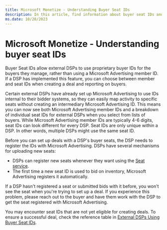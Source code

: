 ```yaml
---
title: Microsoft Monetize - Understanding Buyer Seat IDs
description: In this article, find information about buyer seat IDs and their advantages.
ms.date: 10/28/2023
---
```


# Microsoft Monetize - Understanding buyer seat IDs

Buyer Seat IDs allow external DSPs to use proprietary buyer IDs for the buyers they manage, rather than using a Microsoft Advertising member ID. If a DSP has implemented this feature, you can choose between member and seat IDs when creating a deal and reporting on buyers.

Certain external DSPs have already set up Microsoft Advertising to use IDs internal to their bidder systems, so they can easily map activity to specific seats without creating an intermediary Microsoft Advertising ID. This means you can now see both Microsoft Advertising member IDs and a breakdown of individual seat IDs for external DSPs when you select from lists of buyers. While Microsoft Advertising member IDs are typically 4-6 digits, seat IDs can look different for every DSP. Seat IDs are only unique within a DSP. In other words, multiple DSPs might use the same seat ID.

Before you can set up deals with a DSP's buyer seats, the DSP needs to register the IDs with Microsoft Advertising. DSPs have several mechanisms for uploading new seats:

- DSPs can register new seats whenever they want using the [Seat service](../bidders/seat-service.md).
- The first time a new seat ID is used to bid on inventory, Microsoft Advertising registers it automatically.

If a DSP hasn't registered a seat or submitted bids with it before, you won't see the seat when you're trying to set up a deal. If you experience this problem, please reach out to the buyer and have them work with the DSP to get the seat registered with Microsoft Advertising.

You may encounter seat IDs that are not yet eligible for creating deals. To ensure a successful deal, check the reference table in [External DSPs Using Buyer Seat IDs](external-dsps-using-buyer-seat-ids.md).
